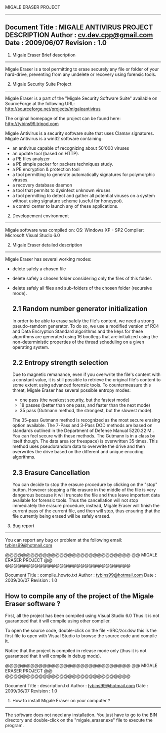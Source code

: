 MIGALE ERASER PROJECT 


---------------------------------------
Document Title	: MIGALE ANTIVIRUS PROJECT DESCRIPTION
Author			: cv.dev.cpp@gmail.com
Date			: 2009/06/07
Revision		: 1.0 
---------------------------------------


1. Migale Eraser Brief description
---------------------------------------
Migale Eraser is a tool permitting to erase securely any file or
folder of your hard-drive, preventing from any undelete or recovery
using forensic tools.


2. Migale Security Suite Project
---------------------------------------
Migale Eraser is a part of the "Migale Security Software Suite"
available on SourceForge at the following URL:
http://sourceforge.net/projects/migaleantivirus

The original homepage of the project can be found here:
http://tybins99.tripod.com

Migale Antivirus is a security software suite that uses Clamav signatures.
Migale Antivirus is a win32 software containing:
- an antivirus capable of recognizing about 50'000 viruses
- an update tool (based on HTTP).
- a PE files analyzer
- a PE simple packer for packers techniques study.
- a PE encryption & protection tool
- a tool permitting to generate automatically signatures for polymorphic viruses.
- a recovery database daemon
- a tool that permits to dysinfect unknown viruses
- a tool permitting to detect and gather all potential viruses on a system 
  without using signature scheme (useful for honeypot).
- a control center to launch any of these applications.  

2. Developement environment
-----------------------------------------
Migale software was compiled on:
OS: Windows XP - SP2
Compiler: Microsoft Visual Studio 6.0



2. Migale Eraser detailed description
-----------------------------------------
Migale Eraser has several working modes:
- delete safely a chosen file
- delete safely a chosen folder considering only the files of this folder.
- delete safely all files and sub-folders of the chosen folder (recursive mode).

	2.1 Random number generator initialization
	------------------------------------------
	In order to be able to erase safely the file's content, we need a strong pseudo-ramdom
	generator. To do so, we use a modified version of RC4 and Data Encryption Standard algorithms
	and the keys for these algorithms are generated using 16 bootlegs that are initialized using
	the non-deterministic properties of the thread scheduling on a given operating system.

	2.2 Entropy strength selection
	------------------------------
	Due to magnetic remanance, even if you overwrite the file's content with a constant value,
	it is still possible to retrieve the original file's content to some extent using advanced
	forensic tools.
	To countermeasure this threat, Migale Eraser has several possible entropy modes:
	- one pass (the weakest security, but the fastest mode)	
	- 18 passes (better than one pass, and faster than the next mode)
	- 35 pass (Gutmann method, the strongest, but the slowest mode).

	The 35-pass Gutmann method is recognized as the most secure erasing option available. 
	The 7-Pass and 3-Pass DOD methods are based on standards outlined in the Department of Defense Manual 5220.22 M . 
	You can feel secure with these methods. 
	The Gutmann is in a class by itself though. The data area (or freespace) is overwritten 35 times. 
	This method uses pseudorandom data to overwrite the drive and then overwrites the drive based on the different 
	and unique encoding algorithms.
	
	2.3 Erasure Cancellation
	------------------------
	You can decide to stop the erasure procedure by clicking on the "stop" button.
	However stopping a file erasure in the middle of the file is very dangerous because it will
	truncate the file and thus leave important data available for forensic tools.
	Thus the cancellation will not stop immediately the erasure procedure, instead, Migale Eraser
	will finish the current pass of the current file, and then will stop, thus ensuring that the
	file currently being erased will be safely erased.


3. Bug report
-------------
You can report any bug or problem at the following email:
tybins99@hotmail.com


@@@@@@@@@@@@@@@@@@@@@@@@@@@@@@
@@ MIGALE ERASER PROJECT    @@
@@@@@@@@@@@@@@@@@@@@@@@@@@@@@@

Document Title	: compile_howto.txt
Author			: tybins99@hotmail.com
Date			: 2009/06/07
Revision		: 1.0 


How to compile any of the project of the Migale Eraser software ?
----------------------------------------------------------

First, all the project has been compiled using Visual Studio 6.0
Thus it is not guaranteed that it will compile using other compiler.

To open the source code, double-click on the file ~SRC/zor.dsw
this is the first file to open with Visual Studio to browse the source 
code and compile it.

Notice that the project is compiled in release mode only
(thus it is not guaranteed that it will compile in debug mode).



@@@@@@@@@@@@@@@@@@@@@@@@@@@@@@
@@ MIGALE ERASER PROJECT    @@
@@@@@@@@@@@@@@@@@@@@@@@@@@@@@@

Document Title	: description.txt
Author			: tybins99@hotmail.com
Date			: 2009/06/07
Revision		: 1.0 



1. How to install Migale Eraser on your computer ?
----------------------------------------------------------
The software does not need any installation.
You just have to go to the BIN directory and double-click
on the "migale_eraser.exe" file to execute the program.







